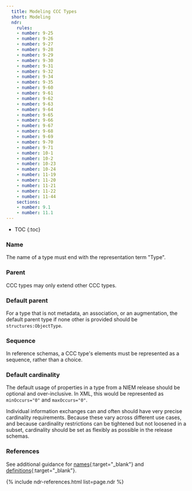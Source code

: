 ```yaml
---
  title: Modeling CCC Types
  short: Modeling
  ndr:
    rules:
    - number: 9-25
    - number: 9-26
    - number: 9-27
    - number: 9-28
    - number: 9-29
    - number: 9-30
    - number: 9-31
    - number: 9-32
    - number: 9-34
    - number: 9-35
    - number: 9-60
    - number: 9-61
    - number: 9-62
    - number: 9-63
    - number: 9-64
    - number: 9-65
    - number: 9-66
    - number: 9-67
    - number: 9-68
    - number: 9-69
    - number: 9-70
    - number: 9-71
    - number: 10-1
    - number: 10-2
    - number: 10-23
    - number: 10-24
    - number: 11-19
    - number: 11-20
    - number: 11-21
    - number: 11-22
    - number: 11-44
    sections:
    - number: 9.1
    - number: 11.1
---
```


- TOC
{:toc}

### Name

The name of a type must end with the representation term "Type".

### Parent

CCC types may only extend other CCC types.

### Default parent

For a type that is not metadata, an association, or an augmentation, the default parent type if none other is provided should be `structures:ObjectType`.

### Sequence

In reference schemas, a CCC type's elements must be represented as a sequence, rather than a choice.

### Default cardinality

The default usage of properties in a type from a NIEM release should be optional and over-inclusive.  In XML, this would be represented as `minOccurs="0"` and `maxOccurs="0"`.

Individual information exchanges can and often should have very precise cardinality requirements.  Because these vary across different use cases, and because cardinality restrictions can be tightened but not loosened in a subset, cardinality should be set as flexibly as possible in the release schemas.

### References

See additional guidance for [names](../../../property/modeling/names/){:target="_blank"} and [definitions](../../../property/modeling/definitions/){:target="_blank"}.

{% include ndr-references.html list=page.ndr %}
